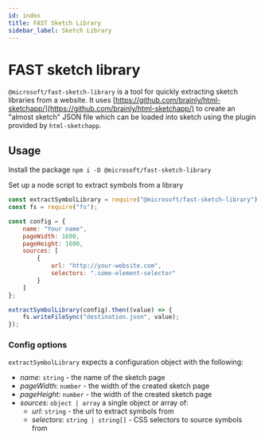 ```yaml
---
id: index
title: FAST Sketch Library
sidebar_label: Sketch Library
---
```


# FAST sketch library
`@microsoft/fast-sketch-library` is a tool for quickly extracting sketch libraries from a website. It uses [https://github.com/brainly/html-sketchapp/](https://github.com/brainly/html-sketchapp/) to create an "almost sketch" JSON file which can be loaded into sketch using the plugin provided by `html-sketchapp`.

## Usage
Install the package
`npm i -D @microsoft/fast-sketch-library`

Set up a node script to extract symbols from a library

```js
const extractSymbolLibrary = require("@microsoft/fast-sketch-library").extractSymbolLibrary;
const fs = require("fs");

const config = {
    name: "Your name",
    pageWidth: 1600,
    pageHeight: 1600,
    sources: [
        {
            url: "http://your-website.com",
            selectors: ".some-element-selector"
        }
    ]
};

extractSymbolLibrary(config).then((value) => {
    fs.writeFileSync("destination.json", value);
});
```

### Config options
`extractSymbolLibrary` expects a configuration object with the following:

- *name*: `string` - the name of the sketch page
- *pageWidth*: `number` - the width of the created sketch page
- *pageHeight*: `number` - the width of the created sketch page
- *sources*: `object | array` a single object or array of:
    - *url*: `string` - the url to extract symbols from
    - *selectors*: `string | string[]` - CSS selectors to source symbols from

